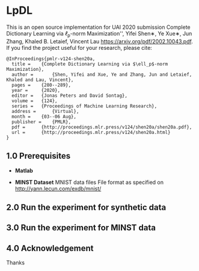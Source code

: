 # LpDL

This is an open source implementation for UAI 2020 submission Complete Dictionary Learning via  <i>ℓ</i><sub>p</sub>-norm Maximization'', Yifei Shen∗, Ye Xue∗, Jun Zhang, Khaled B. Letaief, Vincent Lau https://arxiv.org/pdf/2002.10043.pdf. If you find the project useful for your research, please cite:

```
@InProceedings{pmlr-v124-shen20a,
  title = 	 {Complete Dictionary Learning via $\ell_p$-norm Maximization},
  author =       {Shen, Yifei and Xue, Ye and Zhang, Jun and Letaief, Khaled and Lau, Vincent},
  pages = 	 {280--289},
  year = 	 {2020},
  editor = 	 {Jonas Peters and David Sontag},
  volume = 	 {124},
  series = 	 {Proceedings of Machine Learning Research},
  address = 	 {Virtual},
  month = 	 {03--06 Aug},
  publisher =    {PMLR},
  pdf = 	 {http://proceedings.mlr.press/v124/shen20a/shen20a.pdf},
  url = 	 {http://proceedings.mlr.press/v124/shen20a.html}
}
```



## 1.0 Prerequisites
+ **Matlab**


+ **MINST Dataset**
MNIST data files
File format as specified on http://yann.lecun.com/exdb/mnist/

## 2.0 Run the experiment for synthetic data
## 3.0 Run the experiment for MINST data


## 4.0 Acknowledgement
Thanks 
